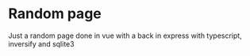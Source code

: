 # Random page
Just a random page done in vue with a back in express with typescript, inversify and sqlite3
